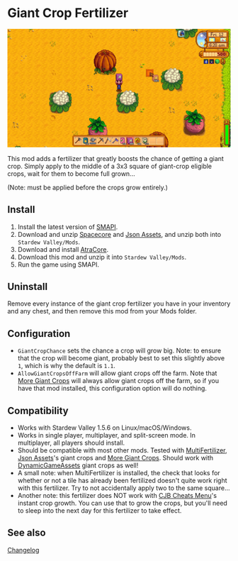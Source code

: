 Giant Crop Fertilizer
===========================

![Header image](docs/fertilizer.jpg)

This mod adds a fertilizer that greatly boosts the chance of getting a giant crop. Simply apply to the middle of a 3x3 square of giant-crop eligible crops, wait for them to become full grown...

(Note: must be applied before the crops grow entirely.)

## Install

1. Install the latest version of [SMAPI](https://smapi.io).
2. Download and unzip [Spacecore](https://www.nexusmods.com/stardewvalley/mods/1348) and [Json Assets](https://www.nexusmods.com/stardewvalley/mods/1720), and unzip both into `Stardew Valley/Mods`.
2. Download and install [AtraCore](https://www.nexusmods.com/stardewvalley/mods/12932).
2. Download this mod and unzip it into `Stardew Valley/Mods`.
3. Run the game using SMAPI.

## Uninstall
Remove every instance of the giant crop fertilizer you have in your inventory and any chest, and then remove this mod from your Mods folder.

## Configuration

* `GiantCropChance` sets the chance a crop will grow big. Note: to ensure that the crop will become giant, probably best to set this slightly above `1`, which is why the default is `1.1`.
* `AllowGiantCropsOffFarm` will allow giant crops off the farm. Note that [More Giant Crops](https://www.nexusmods.com/stardewvalley/mods/5263) will always allow giant crops off the farm, so if you have that mod installed, this configuration option will do nothing.

## Compatibility

* Works with Stardew Valley 1.5.6 on Linux/macOS/Windows.
* Works in single player, multiplayer, and split-screen mode. In multiplayer, all players should install.
* Should be compatible with most other mods. Tested with [MultiFertilizer](https://www.nexusmods.com/stardewvalley/mods/7436), [Json Assets](https://www.nexusmods.com/stardewvalley/mods/1720)'s giant crops and [More Giant Crops](https://www.nexusmods.com/stardewvalley/mods/5263). Should work with [DynamicGameAssets](https://www.nexusmods.com/stardewvalley/mods/9365?tab=description) giant crops as well!
* A small note: when MultiFertilizer is installed, the check that looks for whether or not a tile has already been fertilized doesn't quite work right with this fertilizer. Try to not accidentally apply two to the same square...
* Another note: this fertilizer does NOT work with [CJB Cheats Menu](https://www.nexusmods.com/stardewvalley/mods/4)'s instant crop growth. You can use that to grow the crops, but you'll need to sleep into the next day for this fertilizer to take effect.

## See also

[Changelog](docs/Changelog.md)
